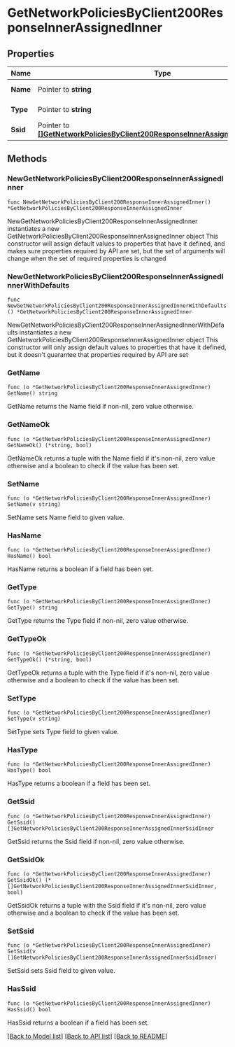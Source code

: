 # GetNetworkPoliciesByClient200ResponseInnerAssignedInner

## Properties

Name | Type | Description | Notes
------------ | ------------- | ------------- | -------------
**Name** | Pointer to **string** | name of policy | [optional] 
**Type** | Pointer to **string** | type of policy | [optional] 
**Ssid** | Pointer to [**[]GetNetworkPoliciesByClient200ResponseInnerAssignedInnerSsidInner**](GetNetworkPoliciesByClient200ResponseInnerAssignedInnerSsidInner.md) | ssid | [optional] 

## Methods

### NewGetNetworkPoliciesByClient200ResponseInnerAssignedInner

`func NewGetNetworkPoliciesByClient200ResponseInnerAssignedInner() *GetNetworkPoliciesByClient200ResponseInnerAssignedInner`

NewGetNetworkPoliciesByClient200ResponseInnerAssignedInner instantiates a new GetNetworkPoliciesByClient200ResponseInnerAssignedInner object
This constructor will assign default values to properties that have it defined,
and makes sure properties required by API are set, but the set of arguments
will change when the set of required properties is changed

### NewGetNetworkPoliciesByClient200ResponseInnerAssignedInnerWithDefaults

`func NewGetNetworkPoliciesByClient200ResponseInnerAssignedInnerWithDefaults() *GetNetworkPoliciesByClient200ResponseInnerAssignedInner`

NewGetNetworkPoliciesByClient200ResponseInnerAssignedInnerWithDefaults instantiates a new GetNetworkPoliciesByClient200ResponseInnerAssignedInner object
This constructor will only assign default values to properties that have it defined,
but it doesn't guarantee that properties required by API are set

### GetName

`func (o *GetNetworkPoliciesByClient200ResponseInnerAssignedInner) GetName() string`

GetName returns the Name field if non-nil, zero value otherwise.

### GetNameOk

`func (o *GetNetworkPoliciesByClient200ResponseInnerAssignedInner) GetNameOk() (*string, bool)`

GetNameOk returns a tuple with the Name field if it's non-nil, zero value otherwise
and a boolean to check if the value has been set.

### SetName

`func (o *GetNetworkPoliciesByClient200ResponseInnerAssignedInner) SetName(v string)`

SetName sets Name field to given value.

### HasName

`func (o *GetNetworkPoliciesByClient200ResponseInnerAssignedInner) HasName() bool`

HasName returns a boolean if a field has been set.

### GetType

`func (o *GetNetworkPoliciesByClient200ResponseInnerAssignedInner) GetType() string`

GetType returns the Type field if non-nil, zero value otherwise.

### GetTypeOk

`func (o *GetNetworkPoliciesByClient200ResponseInnerAssignedInner) GetTypeOk() (*string, bool)`

GetTypeOk returns a tuple with the Type field if it's non-nil, zero value otherwise
and a boolean to check if the value has been set.

### SetType

`func (o *GetNetworkPoliciesByClient200ResponseInnerAssignedInner) SetType(v string)`

SetType sets Type field to given value.

### HasType

`func (o *GetNetworkPoliciesByClient200ResponseInnerAssignedInner) HasType() bool`

HasType returns a boolean if a field has been set.

### GetSsid

`func (o *GetNetworkPoliciesByClient200ResponseInnerAssignedInner) GetSsid() []GetNetworkPoliciesByClient200ResponseInnerAssignedInnerSsidInner`

GetSsid returns the Ssid field if non-nil, zero value otherwise.

### GetSsidOk

`func (o *GetNetworkPoliciesByClient200ResponseInnerAssignedInner) GetSsidOk() (*[]GetNetworkPoliciesByClient200ResponseInnerAssignedInnerSsidInner, bool)`

GetSsidOk returns a tuple with the Ssid field if it's non-nil, zero value otherwise
and a boolean to check if the value has been set.

### SetSsid

`func (o *GetNetworkPoliciesByClient200ResponseInnerAssignedInner) SetSsid(v []GetNetworkPoliciesByClient200ResponseInnerAssignedInnerSsidInner)`

SetSsid sets Ssid field to given value.

### HasSsid

`func (o *GetNetworkPoliciesByClient200ResponseInnerAssignedInner) HasSsid() bool`

HasSsid returns a boolean if a field has been set.


[[Back to Model list]](../README.md#documentation-for-models) [[Back to API list]](../README.md#documentation-for-api-endpoints) [[Back to README]](../README.md)


